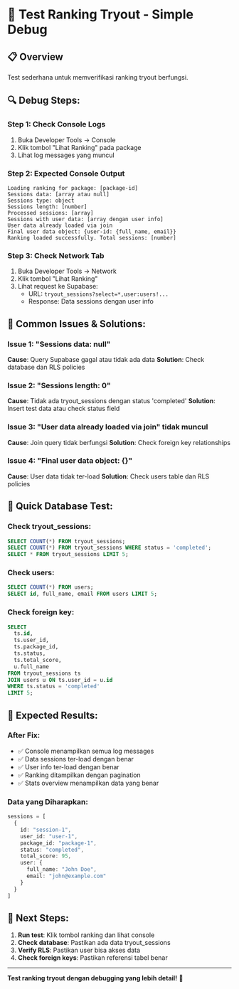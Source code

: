 # 🧪 Test Ranking Tryout - Simple Debug

## 📋 Overview
Test sederhana untuk memverifikasi ranking tryout berfungsi.

## 🔍 **Debug Steps:**

### **Step 1: Check Console Logs**
1. Buka Developer Tools → Console
2. Klik tombol "Lihat Ranking" pada package
3. Lihat log messages yang muncul

### **Step 2: Expected Console Output**
```
Loading ranking for package: [package-id]
Sessions data: [array atau null]
Sessions type: object
Sessions length: [number]
Processed sessions: [array]
Sessions with user data: [array dengan user info]
User data already loaded via join
Final user data object: {user-id: {full_name, email}}
Ranking loaded successfully. Total sessions: [number]
```

### **Step 3: Check Network Tab**
1. Buka Developer Tools → Network
2. Klik tombol "Lihat Ranking"
3. Lihat request ke Supabase:
   - URL: `tryout_sessions?select=*,user:users!...`
   - Response: Data sessions dengan user info

## 🐛 **Common Issues & Solutions:**

### **Issue 1: "Sessions data: null"**
**Cause**: Query Supabase gagal atau tidak ada data
**Solution**: Check database dan RLS policies

### **Issue 2: "Sessions length: 0"**
**Cause**: Tidak ada tryout_sessions dengan status 'completed'
**Solution**: Insert test data atau check status field

### **Issue 3: "User data already loaded via join" tidak muncul**
**Cause**: Join query tidak berfungsi
**Solution**: Check foreign key relationships

### **Issue 4: "Final user data object: {}"**
**Cause**: User data tidak ter-load
**Solution**: Check users table dan RLS policies

## 🧪 **Quick Database Test:**

### **Check tryout_sessions:**
```sql
SELECT COUNT(*) FROM tryout_sessions;
SELECT COUNT(*) FROM tryout_sessions WHERE status = 'completed';
SELECT * FROM tryout_sessions LIMIT 5;
```

### **Check users:**
```sql
SELECT COUNT(*) FROM users;
SELECT id, full_name, email FROM users LIMIT 5;
```

### **Check foreign key:**
```sql
SELECT 
  ts.id,
  ts.user_id,
  ts.package_id,
  ts.status,
  ts.total_score,
  u.full_name
FROM tryout_sessions ts
JOIN users u ON ts.user_id = u.id
WHERE ts.status = 'completed'
LIMIT 5;
```

## 🚀 **Expected Results:**

### **After Fix:**
- ✅ Console menampilkan semua log messages
- ✅ Data sessions ter-load dengan benar
- ✅ User info ter-load dengan benar
- ✅ Ranking ditampilkan dengan pagination
- ✅ Stats overview menampilkan data yang benar

### **Data yang Diharapkan:**
```typescript
sessions = [
  {
    id: "session-1",
    user_id: "user-1",
    package_id: "package-1",
    status: "completed",
    total_score: 95,
    user: {
      full_name: "John Doe",
      email: "john@example.com"
    }
  }
]
```

## 🔄 **Next Steps:**

1. **Run test**: Klik tombol ranking dan lihat console
2. **Check database**: Pastikan ada data tryout_sessions
3. **Verify RLS**: Pastikan user bisa akses data
4. **Check foreign keys**: Pastikan referensi tabel benar

---

**Test ranking tryout dengan debugging yang lebih detail!** 🎯
